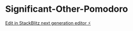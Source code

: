 # Significant-Other-Pomodoro

[Edit in StackBlitz next generation editor ⚡️](https://stackblitz.com/~/github.com/adrianedelcu/Significant-Other-Pomodoro)